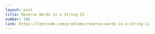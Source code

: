 ```yaml
---
layout: post
title: Reverse Words in a String II
number: 186
link: https://leetcode.com/problems/reverse-words-in-a-string-ii
---
```

